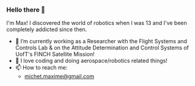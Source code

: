 ### Hello there 👋

I'm Max! I discovered the world of robotics when I was 13 and I've been completely addicted since then.

- 🔭 I’m currently working as a Researcher with the Flight Systems and Controls Lab & on the Attitude Determination and Control Systems of UofT's FINCH Satellite Mission!
- 🚀 I love coding and doing aerospace/robotics related things!
- 📫 How to reach me: 
  - michet.maxime@gmail.com
